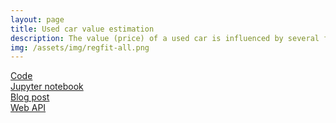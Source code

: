 ```yaml
---
layout: page
title: Used car value estimation
description: The value (price) of a used car is influenced by several factors such as it's mileage, model, repair history, etc. This project applies linear regression to try and estimate a used car's value using a simple set of features.
img: /assets/img/regfit-all.png
---
```


[Code](https://github.com/mEyob/linear-regression-car-price)
<br>
[Jupyter notebook](https://nbviewer.jupyter.org/github/mEyob/linear-regression-car-price/blob/master/analysis.ipynb)
<br>
[Blog post](https://meyob.github.io/blog/2019/linear-regression/)
<br>
[Web API](https://js68st2ska.execute-api.us-east-1.amazonaws.com/dev)